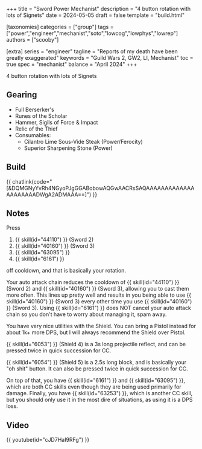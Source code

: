 +++
title = "Sword Power Mechanist"
description = "4 button rotation with lots of Signets"
date = 2024-05-05
draft = false
template = "build.html"

[taxonomies]
categories = ["group"]
tags = ["power","engineer","mechanist","soto","lowcog","lowphys","lowrep"]
authors = ["scooby"]

[extra]
series = "engineer"
tagline = "Reports of my death have been greatly exaggerated"
keywords = "Guild Wars 2, GW2, LI, Mechanist"
toc = true
spec = "mechanist"
balance = "April 2024"
+++

4 button rotation with lots of Signets

## Gearing

- Full Berserker's
- Runes of the Scholar
- Hammer, Sigils of Force & Impact
- Relic of the Thief
- Consumables:
  - Cilantro Lime Sous-Vide Steak (Power/Ferocity)
  - Superior Sharpening Stone (Power)

## Build

{{ chatlink(code="[&DQMGNyYvRh4NGyoPJgGGABobowAQGwAACRsSAQAAAAAAAAAAAAAAAAAAAAADWgA2ADMAAA==]") }}

## Notes


Press

1. {{ skill(id="44110") }} (Sword 2)  
1. {{ skill(id="40160") }} (Sword 3)  
1. {{ skill(id="63095") }}  
1. {{ skill(id="6161") }}  

off cooldown, and that is basically your rotation.

Your auto attack chain reduces the cooldown of {{ skill(id="44110") }} (Sword 2) and {{ skill(id="40160") }} (Sword 3), allowing you to cast them more often. This lines up pretty well and results in you being able to use {{ skill(id="40160") }} (Sword 3) every other time you use {{ skill(id="40160") }} (Sword 3). Using {{ skill(id="6161") }} does NOT cancel your auto attack chain so you don't have to worry about managing it, spam away.

You have very nice utilities with the Shield. You can bring a Pistol instead for about 1k+ more DPS, but I will always recommend the Shield over Pistol. 

{{ skill(id="6053") }} (Shield 4) is a 3s long projectile reflect, and can be pressed twice in quick succession for CC. 

{{ skill(id="6054") }} (Shield 5) is a 2.5s long block, and is basically your "oh shit" button. It can also be pressed twice in quick succession for CC.

On top of that, you have {{ skill(id="6161") }} and {{ skill(id="63095") }}, which are both CC skills even though they are being used primarily for damage. Finally, you have {{ skill(id="63253") }}, which is another CC skill, but you should only use it in the most dire of situations, as using it is a DPS loss.

## Video

{{ youtube(id="cJD7HaI9RFg") }}
